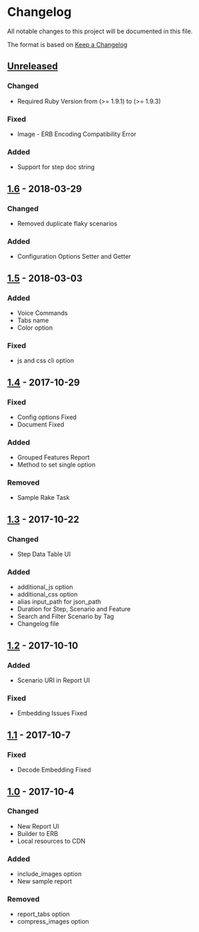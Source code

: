 # Changelog
All notable changes to this project will be documented in this file.

The format is based on [Keep a Changelog](http://keepachangelog.com/en/1.0.0/)

## [Unreleased](https://github.com/rajatthareja/ReportBuilder/compare/v1.6...master)
### Changed
- Required Ruby Version from (>= 1.9.1) to (>= 1.9.3)
### Fixed
- Image - ERB Encoding Compatibility Error
### Added
- Support for step doc string

## [1.6](https://github.com/rajatthareja/ReportBuilder/compare/v1.5...v1.6) - 2018-03-29
### Changed
- Removed duplicate flaky scenarios
### Added
- Configuration Options Setter and Getter  

## [1.5](https://github.com/rajatthareja/ReportBuilder/compare/v1.4...v1.5) - 2018-03-03
### Added
- Voice Commands
- Tabs name
- Color option
### Fixed
- js and  css cli option

## [1.4](https://github.com/rajatthareja/ReportBuilder/compare/v1.3...v1.4) - 2017-10-29
### Fixed
- Config options Fixed
- Document Fixed

### Added
- Grouped Features Report
- Method to set single option

### Removed
- Sample Rake Task 

## [1.3](https://github.com/rajatthareja/ReportBuilder/compare/v1.2...v1.3) - 2017-10-22
### Changed
- Step Data Table UI

### Added
- additional_js option
- additional_css option
- alias input_path for json_path 
- Duration for Step, Scenario and Feature
- Search and Filter Scenario by Tag 
- Changelog file

## [1.2](https://github.com/rajatthareja/ReportBuilder/compare/v1.1...v1.2) - 2017-10-10
### Added
- Scenario URI in Report UI

### Fixed
- Embedding Issues Fixed

## [1.1](https://github.com/rajatthareja/ReportBuilder/compare/v1.0...v1.1) - 2017-10-7
### Fixed
- Decode Embedding Fixed

## [1.0](https://github.com/rajatthareja/ReportBuilder/compare/v0.1.6...v1.0) - 2017-10-4
### Changed
- New Report UI
- Builder to ERB
- Local resources to CDN

### Added
- include_images option
- New sample report

### Removed
- report_tabs option
- compress_images option
